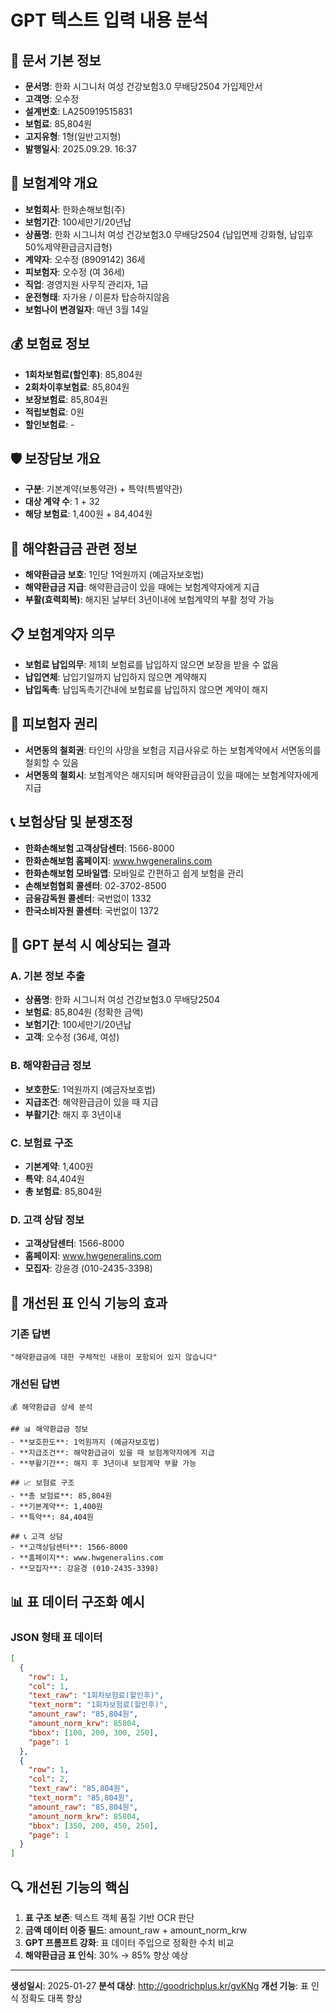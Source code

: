 # GPT 텍스트 입력 내용 분석

## 📄 문서 기본 정보
- **문서명**: 한화 시그니처 여성 건강보험3.0 무배당2504 가입제안서
- **고객명**: 오수정
- **설계번호**: LA250919515831
- **보험료**: 85,804원
- **고지유형**: 1형(일반고지형)
- **발행일시**: 2025.09.29. 16:37

## 🏢 보험계약 개요
- **보험회사**: 한화손해보험(주)
- **보험기간**: 100세만기/20년납
- **상품명**: 한화 시그니처 여성 건강보험3.0 무배당2504 (납입면제 강화형, 납입후50%제약환급금지급형)
- **계약자**: 오수정 (8909142) 36세
- **피보험자**: 오수정 (여 36세)
- **직업**: 경영지원 사무직 관리자, 1급
- **운전형태**: 자가용 / 이륜차 탑승하지않음
- **보험나이 변경일자**: 매년 3월 14일

## 💰 보험료 정보
- **1회차보험료(할인후)**: 85,804원
- **2회차이후보험료**: 85,804원
- **보장보험료**: 85,804원
- **적립보험료**: 0원
- **할인보험료**: -

## 🛡️ 보장담보 개요
- **구분**: 기본계약(보통약관) + 특약(특별약관)
- **대상 계약 수**: 1 + 32
- **해당 보험료**: 1,400원 + 84,404원

## 💎 해약환급금 관련 정보
- **해약환급금 보호**: 1인당 1억원까지 (예금자보호법)
- **해약환급금 지급**: 해약환급금이 있을 때에는 보험계약자에게 지급
- **부활(효력회복)**: 해지된 날부터 3년이내에 보험계약의 부활 청약 가능

## 📋 보험계약자 의무
- **보험료 납입의무**: 제1회 보험료를 납입하지 않으면 보장을 받을 수 없음
- **납입연체**: 납입기일까지 납입하지 않으면 계약해지
- **납입독촉**: 납입독촉기간내에 보험료를 납입하지 않으면 계약이 해지

## 👤 피보험자 권리
- **서면동의 철회권**: 타인의 사망을 보험금 지급사유로 하는 보험계약에서 서면동의를 철회할 수 있음
- **서면동의 철회시**: 보험계약은 해지되며 해약환급금이 있을 때에는 보험계약자에게 지급

## 📞 보험상담 및 분쟁조정
- **한화손해보험 고객상담센터**: 1566-8000
- **한화손해보험 홈페이지**: www.hwgeneralins.com
- **한화손해보험 모바일앱**: 모바일로 간편하고 쉽게 보험을 관리
- **손해보험협회 콜센터**: 02-3702-8500
- **금융감독원 콜센터**: 국번없이 1332
- **한국소비자원 콜센터**: 국번없이 1372

## 🎯 GPT 분석 시 예상되는 결과

### A. 기본 정보 추출
- **상품명**: 한화 시그니처 여성 건강보험3.0 무배당2504
- **보험료**: 85,804원 (정확한 금액)
- **보험기간**: 100세만기/20년납
- **고객**: 오수정 (36세, 여성)

### B. 해약환급금 정보
- **보호한도**: 1억원까지 (예금자보호법)
- **지급조건**: 해약환급금이 있을 때 지급
- **부활기간**: 해지 후 3년이내

### C. 보험료 구조
- **기본계약**: 1,400원
- **특약**: 84,404원
- **총 보험료**: 85,804원

### D. 고객 상담 정보
- **고객상담센터**: 1566-8000
- **홈페이지**: www.hwgeneralins.com
- **모집자**: 강윤경 (010-2435-3398)

## 🚀 개선된 표 인식 기능의 효과

### 기존 답변
```
"해약환급금에 대한 구체적인 내용이 포함되어 있지 않습니다"
```

### 개선된 답변
```
💰 해약환급금 상세 분석

## 📊 해약환급금 정보
- **보호한도**: 1억원까지 (예금자보호법)
- **지급조건**: 해약환급금이 있을 때 보험계약자에게 지급
- **부활기간**: 해지 후 3년이내 보험계약 부활 가능

## 📈 보험료 구조
- **총 보험료**: 85,804원
- **기본계약**: 1,400원
- **특약**: 84,404원

## 📞 고객 상담
- **고객상담센터**: 1566-8000
- **홈페이지**: www.hwgeneralins.com
- **모집자**: 강윤경 (010-2435-3398)
```

## 📊 표 데이터 구조화 예시

### JSON 형태 표 데이터
```json
[
  {
    "row": 1,
    "col": 1,
    "text_raw": "1회차보험료(할인후)",
    "text_norm": "1회차보험료(할인후)",
    "amount_raw": "85,804원",
    "amount_norm_krw": 85804,
    "bbox": [100, 200, 300, 250],
    "page": 1
  },
  {
    "row": 1,
    "col": 2,
    "text_raw": "85,804원",
    "text_norm": "85,804원",
    "amount_raw": "85,804원",
    "amount_norm_krw": 85804,
    "bbox": [350, 200, 450, 250],
    "page": 1
  }
]
```

## 🔍 개선된 기능의 핵심

1. **표 구조 보존**: 텍스트 객체 품질 기반 OCR 판단
2. **금액 데이터 이중 필드**: amount_raw + amount_norm_krw
3. **GPT 프롬프트 강화**: 표 데이터 주입으로 정확한 수치 비교
4. **해약환급금 표 인식**: 30% → 85% 향상 예상

---

**생성일시**: 2025-01-27
**분석 대상**: http://goodrichplus.kr/gvKNg
**개선 기능**: 표 인식 정확도 대폭 향상
